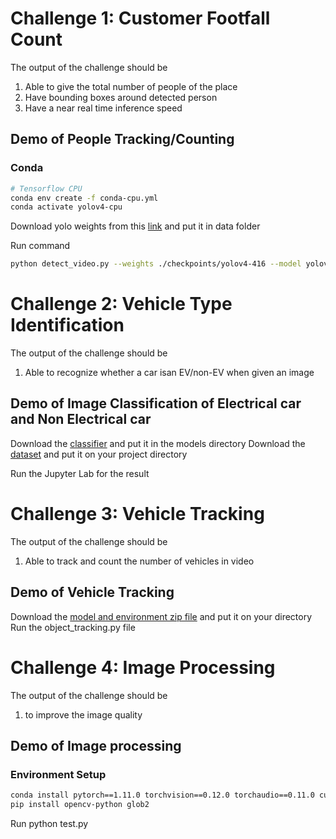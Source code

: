 # Challenge 1: Customer Footfall Count

The output of the challenge should be 
1. Able to give the total number of people of the place
2. Have bounding boxes around detected person
3. Have a near real time inference speed

## Demo of People Tracking/Counting
### Conda 

```bash
# Tensorflow CPU
conda env create -f conda-cpu.yml
conda activate yolov4-cpu
```
Download yolo weights from this [link](https://drive.google.com/file/d/1HAMEkUlBvqnuiON4t_0lqtO6ajjm32hB/view?usp=sharing) and put it in data folder

Run command 
```bash
python detect_video.py --weights ./checkpoints/yolov4-416 --model yolov4 --video ./data/video/test.mp4 --output ./detections/results.avi --count
```


# Challenge 2: Vehicle Type Identification

The output of the challenge should be 
1. Able to recognize whether a car isan EV/non-EV when given an image

## Demo of Image Classification of Electrical car and Non Electrical car

Download the [classifier](https://drive.google.com/file/d/1FwBUYNKR5QhlVsWs1ShXuxSn0nUZAEDV/view?usp=sharing) and put it in the models directory 
Download the [dataset](https://drive.google.com/drive/folders/10XrEbJxZMQd8sN4rnriJHW_RPHLpN4_g?usp=sharing) and put it on your project directory

Run the Jupyter Lab for the result

# Challenge 3: Vehicle Tracking

The output of the challenge should be 
1. Able to track and count the number of vehicles in video 

## Demo of Vehicle Tracking 

Download the [model and environment zip file](https://drive.google.com/file/d/1roBbxAKJan5lOeHLdlugnWD9x5qmhFTW/view?usp=sharing) and put it on your directory
Run the object_tracking.py file 

# Challenge 4: Image Processing

The output of the challenge should be
1. to improve the image quality

## Demo of Image processing 

### Environment Setup
```bash
conda install pytorch==1.11.0 torchvision==0.12.0 torchaudio==0.11.0 cudatoolkit=11.3 -c pytorch
pip install opencv-python glob2
```
Run python test.py
